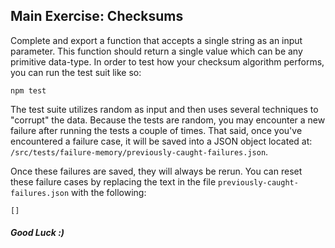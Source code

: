## Main Exercise: Checksums

Complete and export a function that accepts a single string as an input parameter. This function should return a single value which can be any primitive data-type. In order to test how your checksum algorithm performs, you can run the test suit like so:

```
npm test
```

The test suite utilizes random as input and then uses several techniques to "corrupt" the data. Because the tests are random, you may encounter a new failure after running the tests a couple of times. That said, once you've encountered a failure case, it will be saved into a JSON object located at: `/src/tests/failure-memory/previously-caught-failures.json`.

Once these failures are saved, they will always be rerun. You can reset these failure cases by replacing the text in the file `previously-caught-failures.json` with the following:

```
[]
```

##### Good Luck :)
